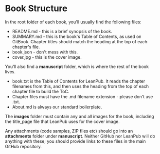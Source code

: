 # Book Structure
In the root folder of each book, you'll usually find the following files:

* README.md - this is a brief synopsis of the book.
* SUMMARY.md - this is the book's Table of Contents, as used on GitBook. Chapter titles should match the heading at the top of each chapter's file.
* book.json - don't mess with this.
* cover.jpg - this is the cover image.

You'll also find a **manuscript** folder, which is where the rest of the book lives.

* book.txt is the Table of Contents for LeanPub. It reads the chapter filenames from this, and then uses the heading from the top of each chapter file to build the ToC.
* Chapter files must have the .md filename extension - please don't use .txt.
* About.md is always our standard boilerplate.

The **images** folder must contain any and all images for the book, including the title_page file that LeanPub uses for the cover image.

Any attachments (code samples, ZIP files etc) should go into an **attachments** folder under **manuscript**. Neither GitHub nor LeanPub will do anything with these; you should provide links to these files in the main GitHub repository.

